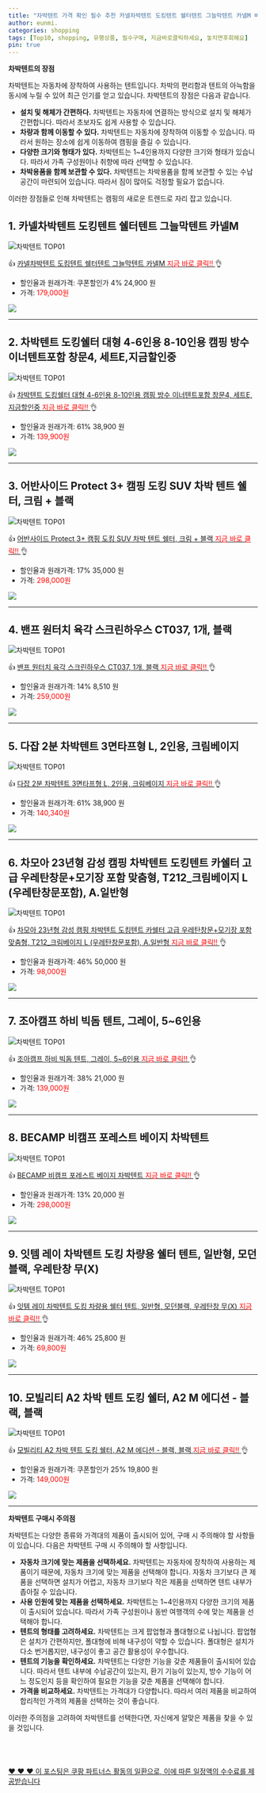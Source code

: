 ```yaml
---
title: "차박텐트 가격 확인 필수 추천 카넬차박텐트 도킹텐트 쉘터텐트 그늘막텐트 카넬M 비교 장점 구매가이드"
author: eunmi.
categories: shopping
tags: [Top10, shopping, 유행상품, 필수구매, 지금바로클릭하세요, 놓치면후회해요]
pin: true
---
```

**차박텐트의 장점**

차박텐트는 자동차에 장착하여 사용하는 텐트입니다. 차박의 편리함과 텐트의 아늑함을 동시에 누릴 수 있어 최근 인기를 얻고 있습니다. 차박텐트의 장점은 다음과 같습니다.

* **설치 및 해체가 간편하다.** 차박텐트는 자동차에 연결하는 방식으로 설치 및 해체가 간편합니다. 따라서 초보자도 쉽게 사용할 수 있습니다.
* **차량과 함께 이동할 수 있다.** 차박텐트는 자동차에 장착하여 이동할 수 있습니다. 따라서 원하는 장소에 쉽게 이동하여 캠핑을 즐길 수 있습니다.
* **다양한 크기와 형태가 있다.** 차박텐트는 1~4인용까지 다양한 크기와 형태가 있습니다. 따라서 가족 구성원이나 취향에 따라 선택할 수 있습니다.
* **차박용품을 함께 보관할 수 있다.** 차박텐트는 차박용품을 함께 보관할 수 있는 수납공간이 마련되어 있습니다. 따라서 짐이 많아도 걱정할 필요가 없습니다.

이러한 장점들로 인해 차박텐트는 캠핑의 새로운 트렌드로 자리 잡고 있습니다.

   

## 1. 카넬차박텐트 도킹텐트 쉘터텐트 그늘막텐트 카넬M

![차박텐트 TOP01](https://thumbnail6.coupangcdn.com/thumbnails/remote/230x230ex/image/vendor_inventory/5110/ec81eb3d7dcca9e649d47ba2e81d020a4a0e687d9e2dcbacec854337906a.jpg)


👍 [카넬차박텐트 도킹텐트 쉘터텐트 그늘막텐트 카넬M <font color=red> 지금 바로 클릭!! </font> ](https://link.coupang.com/re/AFFSDP?lptag=AF3617701&subid=GithubCoopas&pageKey=6174967964&traceid=V0-153&itemId=19585412135&vendorItemId=86692866411) 👌 


- 할인율과 원래가격: 쿠폰할인가 4%  24,900   원
- 가격: <span style='color:red'>179,000원</span>

[![](/discount_price.png)](https://link.coupang.com/re/AFFSDP?lptag=AF3617701&subid=GithubCoopas&pageKey=6174967964&traceid=V0-153&itemId=19585412135&vendorItemId=86692866411)

---


   

## 2. 차박텐트 도킹쉘터 대형 4-6인용 8-10인용 캠핑 방수 이너텐트포함 창문4, 세트E,지금할인중

![차박텐트 TOP01](https://thumbnail7.coupangcdn.com/thumbnails/remote/230x230ex/image/vendor_inventory/60f7/b22a395f46327df885f5958946091c41df4dd23fee372d502e3897badef1.jpg)


👍 [차박텐트 도킹쉘터 대형 4-6인용 8-10인용 캠핑 방수 이너텐트포함 창문4, 세트E,지금할인중 <font color=red> 지금 바로 클릭!! </font> ](https://link.coupang.com/re/AFFSDP?lptag=AF3617701&subid=GithubCoopas&pageKey=7274143076&traceid=V0-153&itemId=18558430317&vendorItemId=85696118259) 👌 


- 할인율과 원래가격: 61%  38,900   원
- 가격: <span style='color:red'>139,900원</span>

[![](/discount_price.png)](https://link.coupang.com/re/AFFSDP?lptag=AF3617701&subid=GithubCoopas&pageKey=7274143076&traceid=V0-153&itemId=18558430317&vendorItemId=85696118259)

---


   

## 3. 어반사이드 Protect 3+ 캠핑 도킹 SUV 차박 텐트 쉘터, 크림 + 블랙

![차박텐트 TOP01](https://thumbnail6.coupangcdn.com/thumbnails/remote/230x230ex/image/rs_quotation_api/pgiusidu/0fb3f9ba151344cdadfa5735a51cccf7.png)


👍 [어반사이드 Protect 3+ 캠핑 도킹 SUV 차박 텐트 쉘터, 크림 + 블랙 <font color=red> 지금 바로 클릭!! </font> ](https://link.coupang.com/re/AFFSDP?lptag=AF3617701&subid=GithubCoopas&pageKey=4323235058&traceid=V0-153&itemId=8410912764&vendorItemId=86146105911) 👌 


- 할인율과 원래가격: 17%  35,000   원
- 가격: <span style='color:red'>298,000원</span>

[![](/discount_price.png)](https://link.coupang.com/re/AFFSDP?lptag=AF3617701&subid=GithubCoopas&pageKey=4323235058&traceid=V0-153&itemId=8410912764&vendorItemId=86146105911)

---


   

## 4. 밴프 원터치 육각 스크린하우스 CT037, 1개, 블랙

![차박텐트 TOP01](https://thumbnail8.coupangcdn.com/thumbnails/remote/230x230ex/image/retail/images/318327120798314-e77c9512-bc1a-46aa-8520-65f734cbdcf8.jpg)


👍 [밴프 원터치 육각 스크린하우스 CT037, 1개, 블랙 <font color=red> 지금 바로 클릭!! </font> ](https://link.coupang.com/re/AFFSDP?lptag=AF3617701&subid=GithubCoopas&pageKey=6776400253&traceid=V0-153&itemId=15923765417&vendorItemId=83131012301) 👌 


- 할인율과 원래가격: 14%  8,510   원
- 가격: <span style='color:red'>259,000원</span>

[![](/discount_price.png)](https://link.coupang.com/re/AFFSDP?lptag=AF3617701&subid=GithubCoopas&pageKey=6776400253&traceid=V0-153&itemId=15923765417&vendorItemId=83131012301)

---


   

## 5. 다잡 2분 차박텐트 3면타프형 L, 2인용, 크림베이지

![차박텐트 TOP01](https://thumbnail10.coupangcdn.com/thumbnails/remote/230x230ex/image/retail/images/2886280049602603-d1d0d55b-ac69-4495-b0ec-288374e83519.jpg)


👍 [다잡 2분 차박텐트 3면타프형 L, 2인용, 크림베이지 <font color=red> 지금 바로 클릭!! </font> ](https://link.coupang.com/re/AFFSDP?lptag=AF3617701&subid=GithubCoopas&pageKey=6811795285&traceid=V0-153&itemId=16116904090&vendorItemId=83313799598) 👌 


- 할인율과 원래가격: 61%  38,900   원
- 가격: <span style='color:red'>140,340원</span>

[![](/discount_price.png)](https://link.coupang.com/re/AFFSDP?lptag=AF3617701&subid=GithubCoopas&pageKey=6811795285&traceid=V0-153&itemId=16116904090&vendorItemId=83313799598)

---


   

## 6. 차모아 23년형 감성 캠핑 차박텐트 도킹텐트 카쉘터 고급 우레탄창문+모기장 포함 맞춤형, T212_크림베이지 L (우레탄창문포함), A.일반형

![차박텐트 TOP01](https://thumbnail7.coupangcdn.com/thumbnails/remote/230x230ex/image/vendor_inventory/1ebe/db0bab86363bed69386f8ec23b77202399013a9ddcfac0c3f33bf8ed9592.jpg)


👍 [차모아 23년형 감성 캠핑 차박텐트 도킹텐트 카쉘터 고급 우레탄창문+모기장 포함 맞춤형, T212_크림베이지 L (우레탄창문포함), A.일반형 <font color=red> 지금 바로 클릭!! </font> ](https://link.coupang.com/re/AFFSDP?lptag=AF3617701&subid=GithubCoopas&pageKey=7178777589&traceid=V0-153&itemId=18101239684&vendorItemId=80935073770) 👌 


- 할인율과 원래가격: 46%  50,000   원
- 가격: <span style='color:red'>98,000원</span>

[![](/discount_price.png)](https://link.coupang.com/re/AFFSDP?lptag=AF3617701&subid=GithubCoopas&pageKey=7178777589&traceid=V0-153&itemId=18101239684&vendorItemId=80935073770)

---


   

## 7. 조아캠프 하비 빅돔 텐트, 그레이, 5~6인용

![차박텐트 TOP01](https://thumbnail8.coupangcdn.com/thumbnails/remote/230x230ex/image/retail/images/3494565949106668-3ea34059-0c2e-4ae4-8c44-18d34eb77011.jpg)


👍 [조아캠프 하비 빅돔 텐트, 그레이, 5~6인용 <font color=red> 지금 바로 클릭!! </font> ](https://link.coupang.com/re/AFFSDP?lptag=AF3617701&subid=GithubCoopas&pageKey=120365801&traceid=V0-153&itemId=358252033&vendorItemId=3871941476) 👌 


- 할인율과 원래가격: 38%  21,000   원
- 가격: <span style='color:red'>139,000원</span>

[![](/discount_price.png)](https://link.coupang.com/re/AFFSDP?lptag=AF3617701&subid=GithubCoopas&pageKey=120365801&traceid=V0-153&itemId=358252033&vendorItemId=3871941476)

---


   

## 8. BECAMP 비캠프 포레스트 베이지 차박텐트

![차박텐트 TOP01](https://thumbnail10.coupangcdn.com/thumbnails/remote/230x230ex/image/vendor_inventory/7b59/66d924943f4c2fa527d7368a1ecc33fb785840c5d695811895b8f46d0671.jpg)


👍 [BECAMP 비캠프 포레스트 베이지 차박텐트 <font color=red> 지금 바로 클릭!! </font> ](https://link.coupang.com/re/AFFSDP?lptag=AF3617701&subid=GithubCoopas&pageKey=6470680907&traceid=V0-153&itemId=14122607561&vendorItemId=81369508669) 👌 


- 할인율과 원래가격: 13%  20,000   원
- 가격: <span style='color:red'>298,000원</span>

[![](/discount_price.png)](https://link.coupang.com/re/AFFSDP?lptag=AF3617701&subid=GithubCoopas&pageKey=6470680907&traceid=V0-153&itemId=14122607561&vendorItemId=81369508669)

---


   

## 9. 잇템 레이 차박텐트 도킹 차량용 쉘터 텐트, 일반형, 모던블랙, 우레탄창 무(X)

![차박텐트 TOP01](https://thumbnail10.coupangcdn.com/thumbnails/remote/230x230ex/image/vendor_inventory/9437/2d885aa66a026782fac68c7fa4740d81c2905de535e52eccd5e9cbd803a9.jpeg)


👍 [잇템 레이 차박텐트 도킹 차량용 쉘터 텐트, 일반형, 모던블랙, 우레탄창 무(X) <font color=red> 지금 바로 클릭!! </font> ](https://link.coupang.com/re/AFFSDP?lptag=AF3617701&subid=GithubCoopas&pageKey=7056023027&traceid=V0-153&itemId=17481222633&vendorItemId=84648722726) 👌 


- 할인율과 원래가격: 46%  25,800   원
- 가격: <span style='color:red'>69,800원</span>

[![](/discount_price.png)](https://link.coupang.com/re/AFFSDP?lptag=AF3617701&subid=GithubCoopas&pageKey=7056023027&traceid=V0-153&itemId=17481222633&vendorItemId=84648722726)

---


   

## 10. 모빌리티 A2 차박 텐트 도킹 쉘터, A2 M 에디션 - 블랙, 블랙

![차박텐트 TOP01](https://thumbnail6.coupangcdn.com/thumbnails/remote/230x230ex/image/vendor_inventory/181b/e232105a8f6d0d48a1da75bd99b47f9df57fa33a285bc957c9ad9c6016b4.jpg)


👍 [모빌리티 A2 차박 텐트 도킹 쉘터, A2 M 에디션 - 블랙, 블랙 <font color=red> 지금 바로 클릭!! </font> ](https://link.coupang.com/re/AFFSDP?lptag=AF3617701&subid=GithubCoopas&pageKey=7017835563&traceid=V0-153&itemId=17270470899&vendorItemId=84441608882) 👌 


- 할인율과 원래가격: 쿠폰할인가 25%  19,800   원
- 가격: <span style='color:red'>149,000원</span>

[![](/discount_price.png)](https://link.coupang.com/re/AFFSDP?lptag=AF3617701&subid=GithubCoopas&pageKey=7017835563&traceid=V0-153&itemId=17270470899&vendorItemId=84441608882)

---
**차박텐트 구매시 주의점**

차박텐트는 다양한 종류와 가격대의 제품이 출시되어 있어, 구매 시 주의해야 할 사항들이 있습니다. 다음은 차박텐트 구매 시 주의해야 할 사항입니다.

* **자동차 크기에 맞는 제품을 선택하세요.** 차박텐트는 자동차에 장착하여 사용하는 제품이기 때문에, 자동차 크기에 맞는 제품을 선택해야 합니다. 자동차 크기보다 큰 제품을 선택하면 설치가 어렵고, 자동차 크기보다 작은 제품을 선택하면 텐트 내부가 좁아질 수 있습니다.
* **사용 인원에 맞는 제품을 선택하세요.** 차박텐트는 1~4인용까지 다양한 크기의 제품이 출시되어 있습니다. 따라서 가족 구성원이나 동반 여행객의 수에 맞는 제품을 선택해야 합니다.
* **텐트의 형태를 고려하세요.** 차박텐트는 크게 팝업형과 폴대형으로 나뉩니다. 팝업형은 설치가 간편하지만, 폴대형에 비해 내구성이 약할 수 있습니다. 폴대형은 설치가 다소 번거롭지만, 내구성이 좋고 공간 활용성이 우수합니다.
* **텐트의 기능을 확인하세요.** 차박텐트는 다양한 기능을 갖춘 제품들이 출시되어 있습니다. 따라서 텐트 내부에 수납공간이 있는지, 환기 기능이 있는지, 방수 기능이 어느 정도인지 등을 확인하여 필요한 기능을 갖춘 제품을 선택해야 합니다.
* **가격을 비교하세요.** 차박텐트는 가격대가 다양합니다. 따라서 여러 제품을 비교하여 합리적인 가격의 제품을 선택하는 것이 좋습니다.

이러한 주의점을 고려하여 차박텐트를 선택한다면, 자신에게 알맞은 제품을 찾을 수 있을 것입니다.<br><br><br><br><br> [ ❤ ❤ ❤ 이 포스팅은 쿠팡 파트너스 활동의 일환으로, 이에 따른 일정액의 수수료를 제공받습니다](https://link.coupang.com/a/bcEFyh)
